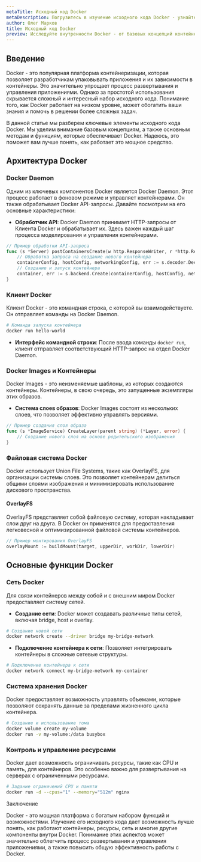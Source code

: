 ```yaml
---
metaTitle: Исходный код Docker
metaDescription: Погрузитесь в изучение исходного кода Docker - узнайте, как работает контейнеризация, какие ключевые компоненты и функции скрываются внутри
author: Олег Марков
title: Исходный код Docker
preview: Исследуйте внутренности Docker - от базовых концепций контейнеризации до подробного разбора исходного кода. Понимание ключевых аспектов поможет вам освоить Docker на новом уровне
---
```


## Введение

Docker - это популярная платформа контейнеризации, которая позволяет разработчикам упаковывать приложения и их зависимости в контейнеры. Это значительно упрощает процесс развертывания и управления приложениями. Однако за простотой использования скрывается сложный и интересный набор исходного кода. Понимание того, как Docker работает на низком уровне, может обогатить ваши знания и помочь в решении более сложных задач.

В данной статье мы разберем ключевые элементы исходного кода Docker. Мы уделим внимание базовым концепциям, а также основным методам и функциям, которые обеспечивает Docker. Надеюсь, это поможет вам лучше понять, как работает это мощное средство.

## Архитектура Docker

### Docker Daemon

Одним из ключевых компонентов Docker является Docker Daemon. Этот процесс работает в фоновом режиме и управляет контейнерами. Он также обрабатывает Docker API-запросы. Давайте посмотрим на его основные характеристики:

- **Обработчик API**: Docker Daemon принимает HTTP-запросы от Клиента Docker и обрабатывает их. Здесь важен каждый шаг процесса моделирования и управления контейнерами.
  
```go
// Пример обработки API-запроса
func (s *Server) postContainersCreate(w http.ResponseWriter, r *http.Request, vars map[string]string) error {
    // Обработка запроса на создание нового контейнера
    containerConfig, hostConfig, networkingConfig, err := s.decoder.DecodeConfig(r.Body)
    // Создание и запуск контейнера
    container, err := s.backend.Create(containerConfig, hostConfig, networkingConfig)
}
```

### Клиент Docker

Клиент Docker - это командная строка, с которой вы взаимодействуете. Он отправляет команды на Docker Daemon. 

```bash
# Команда запуска контейнера
docker run hello-world
```

- **Интерфейс командной строки**: После ввода команды `docker run`, клиент отправляет соответствующий HTTP-запрос на отдел Docker Daemon.

### Docker Images и Контейнеры

Docker Images - это неизменяемые шаблоны, из которых создаются контейнеры. Контейнеры, в свою очередь, это запущенные экземпляры этих образов.

- **Система слоев образов**: Docker Images состоят из нескольких слоев, что позволяет эффективно управлять версиями.

```go
// Пример создания слоя образа
func (s *ImageService) CreateLayer(parent string) (*Layer, error) {
    // Создание нового слоя на основе родительского изображения
}
```

### Файловая система Docker

Docker использует Union File Systems, такие как OverlayFS, для организации системы слоев. Это позволяет контейнерам делиться общими слоями изображения и минимизировать использование дискового пространства.

#### OverlayFS

OverlayFS представляет собой файловую систему, которая накладывает слои друг на друга. В Docker он применятся для предоставления легковесной и оптимизированной файловой системы контейнеров.

```go
// Пример монтирования OverlayFS
overlayMount := buildMount(target, upperDir, workDir, lowerDir)
```

## Основные функции Docker

### Сеть Docker

Для связи контейнеров между собой и с внешним миром Docker предоставляет систему сетей.

- **Создание сети**: Docker может создавать различные типы сетей, включая bridge, host и overlay.

```bash
# Создание новой сети
docker network create --driver bridge my-bridge-network
```

- **Подключение контейнера к сети**: Позволяет интегрировать контейнеры в сложные сетевые структуры.

```bash
# Подключение контейнера к сети
docker network connect my-bridge-network my-container
```

### Система хранения Docker

Docker предоставляет возможность управлять объемами, которые позволяют сохранять данные за пределами жизненного цикла контейнера.

```bash
# Создание и использование тома
docker volume create my-volume
docker run -v my-volume:/data busybox
```

### Контроль и управление ресурсами

Docker дает возможность ограничивать ресурсы, такие как CPU и память, для контейнеров. Это особенно важно для развертывания на серверах с ограниченными ресурсами.

```bash
# Задание ограничений CPU и памяти
docker run -d --cpus="1" --memory="512m" nginx
```

Заключение

Docker - это мощная платформа с богатым набором функций и возможностями. Изучение его исходного кода дает возможность лучше понять, как работают контейнеры, ресурсы, сеть и многие другие компоненты внутри Docker. Понимание этих аспектов может значительно облегчить процесс развертывания и управления приложениями, а также повысить общую эффективность работы с Docker.
